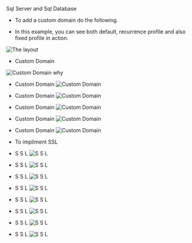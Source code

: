 Sql Server and Sql Database

- To add a custom domain do the following.

- In this example, you can see both default, recurrence profile and also fixed profile in action.


![The layout](./Images/Layout.jpg)

- Custom Domain 
  
![Custom Domain why](./Images/customdomain.jpg)

- Custom Domain
![Custom Domain](./Images/CustomDomain1.jpg)

- Custom Domain
![Custom Domain](./Images/CustomDomain2.jpg)

- Custom Domain
![Custom Domain](./Images/CustomDomain3.jpg)

- Custom Domain
![Custom Domain](./Images/CustomDomain4.jpg)

- Custom Domain
![Custom Domain](./Images/CustomDomain5.jpg)

- To impliment SSL

- S S L
![S S L](./Images/ConfigureSSL.jpg)

- S S L
![S S L](./Images/ConfigureSSL2.jpg)

- S S L
![S S L](./Images/ConfigureSSL3.jpg)

- S S L
![S S L](./Images/ConfigureSSL4.jpg)

- S S L
![S S L](./Images/ConfigureSSL5.jpg)

- S S L
![S S L](./Images/ConfigureSSL6.jpg)

- S S L
![S S L](./Images/ConfigureSSL7.jpg)

- S S L
![S S L](./Images/ConfigureSSL8.jpg)



